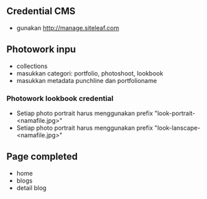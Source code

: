 ## Credential CMS
- gunakan http://manage.siteleaf.com

## Photowork inpu
- collections
- masukkan categori: portfolio, photoshoot, lookbook
- masukkan metadata punchline dan portfolioname

### Photowork lookbook credential
- Setiap photo portrait harus menggunakan prefix "look-portrait-<namafile.jpg>"
- Setiap photo portrait harus menggunakan prefix "look-lanscape-<namafile.jpg>"

## Page completed
- home
- blogs
- detail blog
